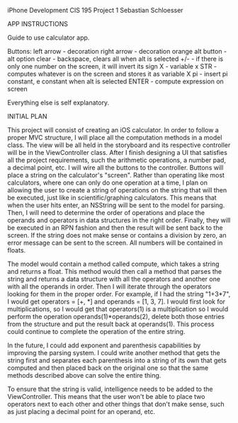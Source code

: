 iPhone Development CIS 195
Project 1
Sebastian Schloesser


APP INSTRUCTIONS

Guide to use calculator app.

Buttons:
left arrow - decoration
right arrow - decoration
orange alt button - alt option
clear - backspace, clears all when alt is selected
+/- - if there is only one number on the screen, it will invert its sign
X - variable x
STR - computes whatever is on the screen and stores it as variable X
pi - insert pi constant, e constant when alt is selected
ENTER - compute expression on screen

Everything else is self explanatory.











INITIAL PLAN

This project will consist of creating an iOS calculator. In order to follow a 
proper MVC structure, I will place all the computation methods in a model class. 
The view will be all held in the storyboard and its respective controller will 
be in the ViewController class. After I finish designing a UI that satisfies all
the project requirements, such the arithmetic operations, a number pad, a 
decimal point, etc. I will wire all the buttons to the controller. Buttons will
place a string on the calculator's "screen". Rather than operating like most
calculators, where one can only do one operation at a time, I plan on allowing
the user to create a string of operations on the string that will then be
executed, just like in scientific/graphing calculators. This means that when the
user hits enter, an NSString will be sent to the model for parsing. Then, I will
need to determine the order of operations and place the operands and operators
in data structures in the right order. Finally, they will be executed in an RPN
fashion and then the result will be sent back to the screen. If the string
does not make sense or contains a division by zero, an error message can be sent
to the screen. All numbers will be contained in floats. 

The model would contain a method called compute, which takes a string and 
returns a float. This method would then call a method that parses the string and
returns a data structure with all the operators and another one with all the 
operands in order. Then I will iterate through the operators looking for them
in the proper order. For example, if I had the string "1+3*7", I would get 
operators = [+, *] and operands = [1, 3, 7]. I would first look for 
multiplications, so I would get that operators(1) is a multiplication so I would
perform the operation operands(1)*operands(2), delete both those entries from 
the structure and put the result back at operands(1). This process could
continue to complete the operation of the entire string. 

In the future, I could add exponent and parenthesis capabilities by improving
the parsing system. I could write another method that gets the string first and
separates each parenthesis into a string of its own that gets computed and then 
placed back on the original one so that the same methods described above can
solve the entire thing. 

To ensure that the string is valid, intelligence needs to be added to the 
ViewController. This means that the user won't be able to place two operators
next to each other and other things that don't make sense, such as just placing
a decimal point for an operand, etc. 

